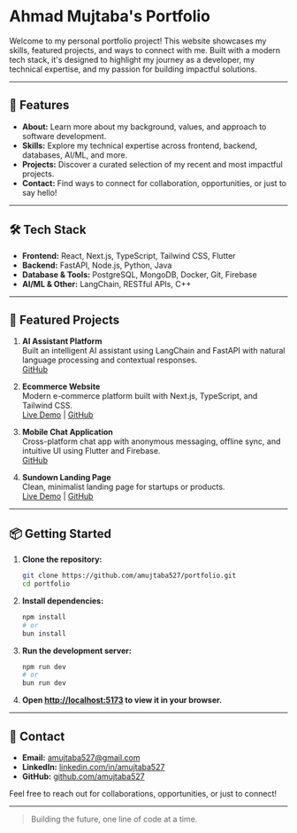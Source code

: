 # Ahmad Mujtaba's Portfolio

Welcome to my personal portfolio project! This website showcases my skills, featured projects, and ways to connect with me. Built with a modern tech stack, it's designed to highlight my journey as a developer, my technical expertise, and my passion for building impactful solutions.

---

## 🚀 Features
- **About:** Learn more about my background, values, and approach to software development.
- **Skills:** Explore my technical expertise across frontend, backend, databases, AI/ML, and more.
- **Projects:** Discover a curated selection of my recent and most impactful projects.
- **Contact:** Find ways to connect for collaboration, opportunities, or just to say hello!

---

## 🛠️ Tech Stack
- **Frontend:** React, Next.js, TypeScript, Tailwind CSS, Flutter
- **Backend:** FastAPI, Node.js, Python, Java
- **Database & Tools:** PostgreSQL, MongoDB, Docker, Git, Firebase
- **AI/ML & Other:** LangChain, RESTful APIs, C++

---

## 🌟 Featured Projects

1. **AI Assistant Platform**  
   Built an intelligent AI assistant using LangChain and FastAPI with natural language processing and contextual responses.  
   [GitHub](https://github.com/amujtaba527/AIChatBot)

2. **Ecommerce Website**  
   Modern e-commerce platform built with Next.js, TypeScript, and Tailwind CSS.  
   [Live Demo](https://nextjs-ecomm.vercel.app/) | [GitHub](https://github.com/amujtaba527/nextjs-ecomm)

3. **Mobile Chat Application**  
   Cross-platform chat app with anonymous messaging, offline sync, and intuitive UI using Flutter and Firebase.  
   [GitHub](https://github.com/amujtaba527/chat_app)

4. **Sundown Landing Page**  
   Clean, minimalist landing page for startups or products.  
   [Live Demo](https://frontend-sundown.vercel.app/) | [GitHub](https://github.com/amujtaba527/frontend-sundown)

---

## 📦 Getting Started

1. **Clone the repository:**
   ```bash
   git clone https://github.com/amujtaba527/portfolio.git
   cd portfolio
   ```
2. **Install dependencies:**
   ```bash
   npm install
   # or
   bun install
   ```
3. **Run the development server:**
   ```bash
   npm run dev
   # or
   bun run dev
   ```
4. **Open [http://localhost:5173](http://localhost:5173) to view it in your browser.**

---

## 🤝 Contact
- **Email:** amujtaba527@gmail.com
- **LinkedIn:** [linkedin.com/in/amujtaba527](https://linkedin.com/in/amujtaba527)
- **GitHub:** [github.com/amujtaba527](https://github.com/amujtaba527)

Feel free to reach out for collaborations, opportunities, or just to connect!

---

> Building the future, one line of code at a time.
